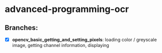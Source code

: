 # advanced-programming-ocr
## Branches:
- [x] **opencv_basic_getting_and_setting_pixels**: loading color / greyscale image, getting channel information, displaying
